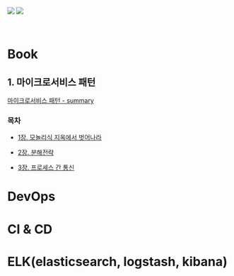 <img src="https://img.shields.io/badge/Spring-green?style=for-the-badge&logo=spring&logoColor=white"> <img src="https://img.shields.io/badge/docker-2496ED?style=for-the-badge&logo=docker&logoColor=white">

<br />

# Book

## 1. 마이크로서비스 패턴

[마이크로서비스 패턴 - summary](https://app.mural.co/t/cloudingegration6924/m/cloudingegration6924/1598872302455/cb40356de0e1fcc36618a25f5f5e2ed18761f3ca?sender=9286df56-e378-481c-93e7-1223a0efa205)

### 목차

-   [1장. 모놀리식 지옥에서 벗어나라](https://github.com/oereo/TIL/tree/main/MicroServicePattern/1.%EB%AA%A8%EB%86%80%EB%A6%AC%EC%8B%9D_%EC%A7%80%EC%98%A5%EC%97%90%EC%84%9C_%EB%B2%97%EC%96%B4%EB%82%98%EB%9D%BC)
-   [2장. 분해전략](https://github.com/oereo/TIL/tree/main/MicroServicePattern/2.%20%EB%B6%84%ED%95%B4%EC%A0%84%EB%9E%B5)

-   [3장. 프로세스 간 통신](https://github.com/oereo/TIL/tree/main/MicroServicePattern/3.%20%ED%94%84%EB%A1%9C%EC%84%B8%EC%8A%A4%20%EA%B0%84%20%ED%86%B5%EC%8B%A0)

# DevOps

# CI & CD

# ELK(elasticsearch, logstash, kibana)
